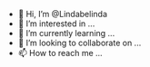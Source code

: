 - 👋 Hi, I’m @Lindabelinda
- 👀 I’m interested in ...
- 🌱 I’m currently learning ...
- 💞️ I’m looking to collaborate on ...
- 📫 How to reach me ...

<!---
Lindabelinda/Lindabelinda is a ✨ special ✨ repository because its `README.md` (this file) appears on your GitHub profile.
You can click the Preview link to take a look at your changes.
--->
